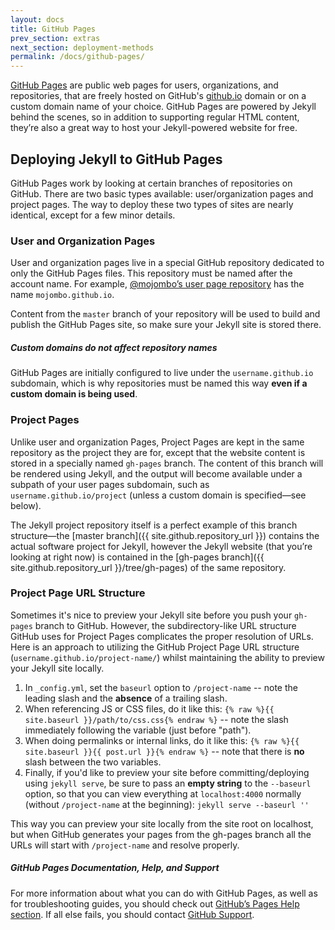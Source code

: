 ```yaml
---
layout: docs
title: GitHub Pages
prev_section: extras
next_section: deployment-methods
permalink: /docs/github-pages/
---
```


[GitHub Pages](http://pages.github.com) are public web pages for users,
organizations, and repositories, that are freely hosted on GitHub's
[github.io]() domain or on a custom domain name of your choice. GitHub Pages are
powered by Jekyll behind the scenes, so in addition to supporting regular HTML
content, they’re also a great way to host your Jekyll-powered website for free.

## Deploying Jekyll to GitHub Pages

GitHub Pages work by looking at certain branches of repositories on GitHub.
There are two basic types available: user/organization pages and project pages.
The way to deploy these two types of sites are nearly identical, except for a
few minor details.

### User and Organization Pages

User and organization pages live in a special GitHub repository dedicated to
only the GitHub Pages files. This repository must be named after the account
name. For example, [@mojombo’s user page
repository](https://github.com/mojombo/mojombo.github.io) has the name
`mojombo.github.io`.

Content from the `master` branch of your repository will be used to build and
publish the GitHub Pages site, so make sure your Jekyll site is stored there.

<div class="note info">
  <h5>Custom domains do not affect repository names</h5>
  <p>
    GitHub Pages are initially configured to live under the
    <code>username.github.io</code> subdomain, which is why repositories must
    be named this way <strong>even if a custom domain is being used</strong>.
  </p>
</div>

### Project Pages

Unlike user and organization Pages, Project Pages are kept in the same
repository as the project they are for, except that the website content is
stored in a specially named `gh-pages` branch. The content of this branch will
be rendered using Jekyll, and the output will become available under a subpath
of your user pages subdomain, such as `username.github.io/project` (unless a
custom domain is specified—see below).

The Jekyll project repository itself is a perfect example of this branch
structure—the [master branch]({{ site.github.repository_url }}) contains the
actual software project for Jekyll, however the Jekyll website (that you’re
looking at right now) is contained in the [gh-pages
branch]({{ site.github.repository_url }}/tree/gh-pages) of the same repository.

### Project Page URL Structure

Sometimes it's nice to preview your Jekyll site before you push your `gh-pages`
branch to GitHub. However, the subdirectory-like URL structure GitHub uses for
Project Pages complicates the proper resolution of URLs. Here is an approach to
utilizing the GitHub Project Page URL structure (`username.github.io/project-name/`)
whilst maintaining the ability to preview your Jekyll site locally.

1. In `_config.yml`, set the `baseurl` option to `/project-name` -- note the
   leading slash and the **absence** of a trailing slash.
2. When referencing JS or CSS files, do it like this:
   `{% raw %}{{ site.baseurl }}/path/to/css.css{% endraw %}` -- note the slash
   immediately following the variable (just before "path").
3. When doing permalinks or internal links, do it like this:
   `{% raw %}{{ site.baseurl }}{{ post.url }}{% endraw %}` -- note that there
   is **no** slash between the two variables.
4. Finally, if you'd like to preview your site before committing/deploying using
   `jekyll serve`, be sure to pass an **empty string** to the `--baseurl` option,
   so that you can view everything at `localhost:4000` normally (without
   `/project-name` at the beginning): `jekyll serve --baseurl ''`

This way you can preview your site locally from the site root on localhost,
but when GitHub generates your pages from the gh-pages branch all the URLs
will start with `/project-name` and resolve properly.

<div class="note">
  <h5>GitHub Pages Documentation, Help, and Support</h5>
  <p>
    For more information about what you can do with GitHub Pages, as well as for
    troubleshooting guides, you should check out <a
    href="https://help.github.com/categories/20/articles">GitHub’s Pages Help
    section</a>. If all else fails, you should contact <a
    href="https://github.com/contact">GitHub Support</a>.
  </p>
</div>
